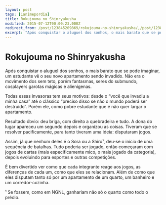 ```yaml
---
layout: post
tags: [1animepordia]
title: Rokujouma no Shinryakusha
modified: 2015-07-12T00:00:23.000Z
redirect_from: /post/123845209869/rokujouma-no-shinryakusha/,/post/123845209869/
excerpt: "Após conquistar o aluguel dos sonhos, o mais barato que se pode imaginar, um estudante vê o seu novo apartamento sendo invadido. Não era o movimento dos sem teto, porém fantasmas, seres do submundo, cosplayers garotas mágicas e alienígenas."
---
```


Rokujouma no Shinryakusha
=========================

Após conquistar o aluguel dos sonhos, o mais barato que se pode
imaginar, um estudante vê o seu novo apartamento sendo invadido. Não era
o movimento dos sem teto, porém fantasmas, seres do submundo, cosplayers
garotas mágicas e alienígenas.

Todas essas invasoras tem seus motivos: desde o “você que invadiu a
minha casa” até o clássico “preciso disso se não o mundo poderá ser
destruído”. Porém ele, como pobre estudante que é não quer largar o
apartamento.

Resultado óbvio: deu briga, com direito a quebradeira e tudo. A dona do
lugar apareceu um segundo depois e organizou as coisas. Tiveram que se
resolver pacificamente, para tanto tiveram uma ideia: disputaram jogos.

Assim, já que nenhum deles é o Sora ou a Shiro¹, deu-se o início de uma
sequência de batalhas. Tudo poderia ser jogado, então começaram com
jogos de cartas (mais especificamente mico, o mais jogado da categoria),
depois evoluindo para esportes e outras competições.

É bem divertido ver como que cada integrante reage aos jogos, as
diferenças de cada um, como que eles se relacionam. Além de como que
eles disputam tanto só por um apartamento de um quarto, um banheiro e um
corredor-cozinha.

<!-- more -->

¹ Se fossem, como em NGNL, ganhariam não só o quarto como todo o prédio.

